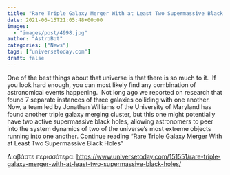 ```yaml
---
title: "Rare Triple Galaxy Merger With at Least Two Supermassive Black Holes"
date: 2021-06-15T21:05:48+00:00
images:
  - "images/post/4998.jpg"
author: "AstroBot"
categories: ["News"]
tags: ["universetoday.com"]
draft: false
---
```


One of the best things about that universe is that there is so much to it.  If you look hard enough, you can most likely find any combination of astronomical events happening.  Not long ago we reported on research that found 7 separate instances of three galaxies colliding with one another.  Now, a team led by Jonathan Williams of the University of Maryland has found another triple galaxy merging cluster, but this one might potentially have two active supermassive black holes, allowing astronomers to peer into the system dynamics of two of the universe’s most extreme objects running into one another. Continue reading “Rare Triple Galaxy Merger With at Least Two Supermassive Black Holes” 

Διαβάστε περισσότερα: https://www.universetoday.com/151551/rare-triple-galaxy-merger-with-at-least-two-supermassive-black-holes/

